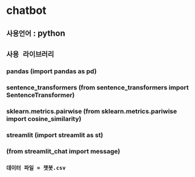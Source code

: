 # chatbot

## ```사용언어``` : python
## ```사용 라이브러리```
### pandas (import pandas as pd)
### sentence_transformers (from sentence_transformers import SentenceTransformer)
### sklearn.metrics.pairwise (from sklearn.metrics.pariwise import cosine_similarity)
### streamlit (import streamlit as st)
###           (from streamlit_chat import message)

### ```데이터 파일 = 챗봇.csv```
